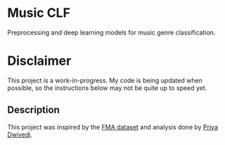 # Music CLF
Preprocessing and deep learning models for music genre classification.

# Disclaimer

This project is a work-in-progress. My code is being updated when possible, so the
instructions below may not be quite up to speed yet.

## Description

This project was inspired by the [FMA dataset](https://github.com/mdeff/fma) and analysis done by [Priya Dwivedi](https://towardsdatascience.com/using-cnns-and-rnns-for-music-genre-recognition-2435fb2ed6af).
